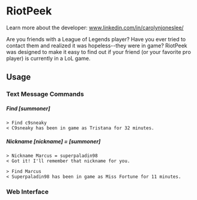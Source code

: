 RiotPeek
===========
Learn more about the developer: www.linkedin.com/in/carolynjoneslee/

Are you friends with a League of Legends player? Have you ever tried to contact them and realized it was hopeless--they were in game? RiotPeek was designed to make it easy to find out if your friend (or your favorite pro player) is currently in a LoL game.

## Usage
### Text Message Commands
##### Find [summoner]
```
> Find c9sneaky
< C9sneaky has been in game as Tristana for 32 minutes.
```


##### Nickname [nickname] = [summoner]
```
> Nickname Marcus = superpaladin98
< Got it! I'll remember that nickname for you.

> Find Marcus
< Superpaladin98 has been in game as Miss Fortune for 11 minutes.
```
### Web Interface